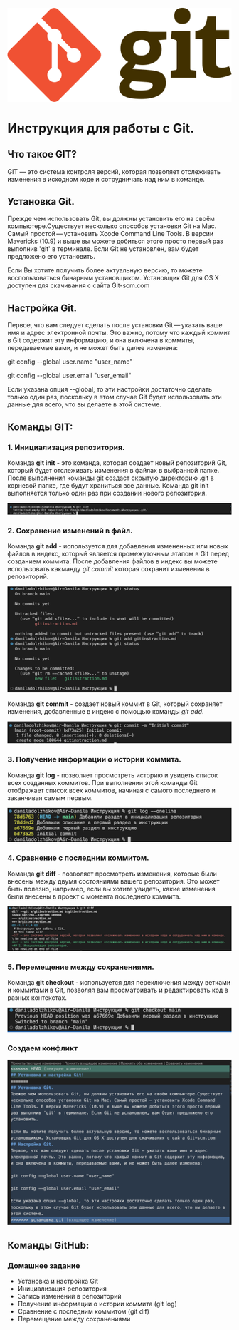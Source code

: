 ![Логотип](git_logo.png)

# Инструкция для работы с Git.
## Что такое GIT?
GIT — это система контроля версий, которая позволяет отслеживать изменения в исходном коде и сотрудничать над ним в команде.

## Установка Git.
Прежде чем использовать Git, вы должны установить его на своём компьютере.Существует несколько способов установки Git на Mac. Самый простой — установить Xcode Command Line Tools. В версии Mavericks (10.9) и выше вы можете добиться этого просто первый раз выполнив 'git' в терминале. Если Git не установлен, вам будет предложено его установить.

Если Вы хотите получить более актуальную версию, то можете воспользоваться бинарным установщиком. Установщик Git для OS X доступен для скачивания с сайта Git-scm.com
## Настройка Git.
Первое, что вам следует сделать после установки Git — указать ваше имя и адрес электронной почты. Это важно, потому что каждый коммит в Git содержит эту информацию, и она включена в коммиты, передаваемые вами, и не может быть далее изменена:

git config --global user.name "user_name"

git config --global user.email "user_email"

Если указана опция --global, то эти настройки достаточно сделать только один раз, поскольку в этом случае Git будет использовать эти данные для всего, что вы делаете в этой системе.

## Команды GIT:
### 1. Инициализация репозитория.
Команда **git init** - это команда, которая создает новый репозиторий Git, который будет отслеживать изменения в файлах в выбранной папке. После выполнения команды git создаст скрытую директорию .git в корневой папке, где будут храниться все данные. Команда git init выполняется только один раз при создании нового репозитория.

![git init logo](git_init.png)

### 2. Сохранение изменений в файл.      
Команда **git add** - используется для добавления измененных или новых файлов в индекс, который является промежуточным этапом в Git перед созданием коммита. После добавления файлов в индекс вы можете использовать какманду *git commit* которая сохранит изменения в репозиторий.

![git add logo](git%20_add_status.png)

Команда **git commit** - создает новый коммит в Git, который сохраняет изменения, добавленные в индекс с помощью команды *git add*.

![git commit logo](git_commit.png)

### 3. Получение информации о истории коммита.
Команда **git log** - позволяет просмотреть историю и увидеть список всех созданных коммитов. При выполнении этой команды Git отображает список всех коммитов, начиная с самого последнего и заканчивая самым первым.

![git log logo](git_log.png)

### 4. Сравнение с последним коммитом.
Команда **git diff** - позволяет просмотреть изменения, которые были внесены между двумя состояниями вашего репозитория. Это может быть полезно, например, если вы хотите увидеть, какие изменения были внесены в проект с момента последнего коммита.

![git diff logo](git_diff.png)

### 5. Перемещение между сохранениями.
Команда **git checkout** - используется для переключения между ветками и коммитами в Git, позволяя вам просматривать и редактировать код в разных контекстах.

![git checkout logo](git_checkout.png)

### Создаем конфликт

![конфликт logo](conflict.png)

## Команды GitHub:


### Домашнее задание
* Установка и настройка Git
* Инициализация репозитория
* Запись изменений в репозиторий
* Получение информации о истории коммита (git log)
* Сравнение с последним коммитом (git dif)
* Перемещение между сохранениями